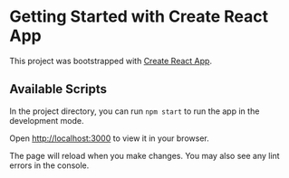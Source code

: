 # Getting Started with Create React App

This project was bootstrapped with [Create React App](https://github.com/facebook/create-react-app).

## Available Scripts

In the project directory, you can run `npm start` to run the app in the development mode.

Open [http://localhost:3000](http://localhost:3000) to view it in your browser.

The page will reload when you make changes. You may also see any lint errors in the console.
